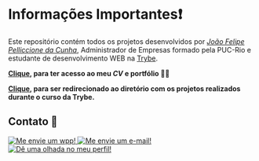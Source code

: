 # Informações Importantes:heavy_exclamation_mark:

Este repositório contém todos os projetos desenvolvidos por _[João Felipe Pelliccione da Cunha](https://www.linkedin.com/in/joaofelipelliccione/)_, Administrador de Empresas formado pela PUC-Rio e estudante de desenvolvimento WEB na [Trybe](https://www.betrybe.com/).

**[Clique](https://joaofelipecunha.vercel.app/), para ter acesso ao meu *CV* e portfólio 🧑‍💼**

**[Clique](https://github.com/joaofelipelliccione/joaofelipelliccione.github.io/tree/main/projetos-trybe), para ser redirecionado ao diretório com os projetos realizados durante o curso da Trybe.**

## Contato :calling:

<div align="left">
	<a href="https://wa.me/5521972574272" target="_blank">
		<img src="https://img.icons8.com/color/35/000000/whatsapp--v1.png" title="Me envie um wpp!" />
	</a>
	<a href="mailto:jf.pelliccione@gmail.com" target="_blank">
		<img src="https://img.icons8.com/fluency/35/000000/gmail-new.png" title="Me envie um e-mail!"/>
	</a>
	<a href="https://www.linkedin.com/in/joaofelipelliccione/" target="_blank">
		<img src="https://img.icons8.com/color/35/000000/linkedin.png" title="Dê uma olhada no meu perfil!"/>
	</a>
</div>
